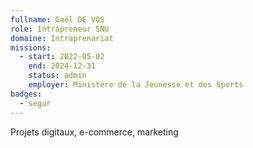 ```yaml
---
fullname: Gaël DE VOS
role: Intrapreneur SNU
domaine: Intraprenariat
missions:
  - start: 2022-05-02
    end: 2024-12-31
    status: admin
    employer: Ministère de la Jeunesse et des Sports
badges:
  - segur
---
```


Projets digitaux, e-commerce, marketing
